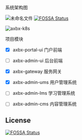系统架构图

![未命名文件](http://img3.betajie.com/typora/未命名文件.png?imgslim)
[![FOSSA Status](https://app.fossa.com/api/projects/git%2Bgithub.com%2Fedifycloud%2Faxbx.svg?type=shield)](https://app.fossa.com/projects/git%2Bgithub.com%2Fedifycloud%2Faxbx?ref=badge_shield)



![axbx-k8s](http://img3.betajie.com/typora/axbx-k8s.png?imgslim)

项目模块

- [x] axbx-portal-ui 门户前端
- [ ] axbx-admin-ui 后台前端
- [x] axbx-gateway 服务网关
- [x] axbx-admin-ums 用户管理系统
- [ ] axbx-admin-lms 学习管理系统
- [ ] axbx-admin-cms 内容管理系统


## License
[![FOSSA Status](https://app.fossa.com/api/projects/git%2Bgithub.com%2Fedifycloud%2Faxbx.svg?type=large)](https://app.fossa.com/projects/git%2Bgithub.com%2Fedifycloud%2Faxbx?ref=badge_large)